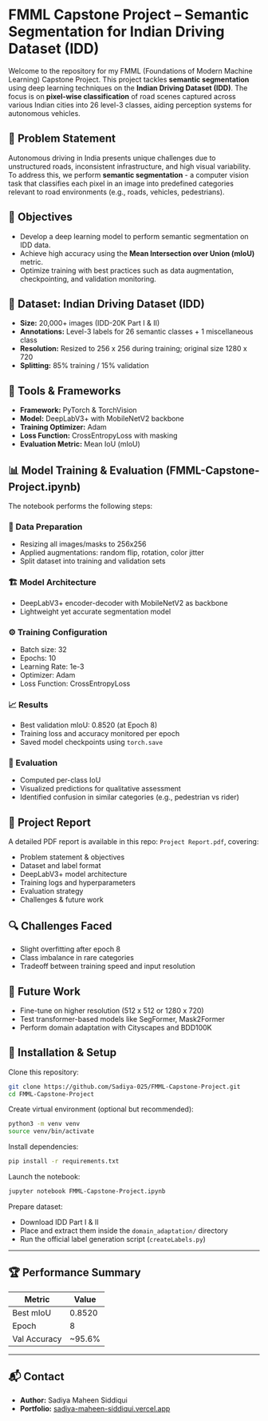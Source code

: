 # FMML Capstone Project – Semantic Segmentation for Indian Driving Dataset (IDD)

Welcome to the repository for my FMML (Foundations of Modern Machine Learning) Capstone Project. This project tackles **semantic segmentation** using deep learning techniques on the **Indian Driving Dataset (IDD)**. The focus is on **pixel-wise classification** of road scenes captured across various Indian cities into 26 level-3 classes, aiding perception systems for autonomous vehicles.

## 🚗 Problem Statement

Autonomous driving in India presents unique challenges due to unstructured roads, inconsistent infrastructure, and high visual variability. To address this, we perform **semantic segmentation** - a computer vision task that classifies each pixel in an image into predefined categories relevant to road environments (e.g., roads, vehicles, pedestrians).

## 🎯 Objectives

- Develop a deep learning model to perform semantic segmentation on IDD data.
- Achieve high accuracy using the **Mean Intersection over Union (mIoU)** metric.
- Optimize training with best practices such as data augmentation, checkpointing, and validation monitoring.

## 🧪 Dataset: Indian Driving Dataset (IDD)

- **Size:** 20,000+ images (IDD-20K Part I & II)
- **Annotations:** Level-3 labels for 26 semantic classes + 1 miscellaneous class
- **Resolution:** Resized to 256 x 256 during training; original size 1280 x 720
- **Splitting:** 85% training / 15% validation

## 🧰 Tools & Frameworks

- **Framework:** PyTorch & TorchVision
- **Model:** DeepLabV3+ with MobileNetV2 backbone
- **Training Optimizer:** Adam
- **Loss Function:** CrossEntropyLoss with masking
- **Evaluation Metric:** Mean IoU (mIoU)

## 📊 Model Training & Evaluation (FMML-Capstone-Project.ipynb)

The notebook performs the following steps:

### 🔄 Data Preparation

- Resizing all images/masks to 256x256
- Applied augmentations: random flip, rotation, color jitter
- Split dataset into training and validation sets

### 🏗️ Model Architecture

- DeepLabV3+ encoder-decoder with MobileNetV2 as backbone
- Lightweight yet accurate segmentation model

### ⚙️ Training Configuration

- Batch size: 32
- Epochs: 10
- Learning Rate: 1e-3
- Optimizer: Adam
- Loss Function: CrossEntropyLoss

### 📈 Results

- Best validation mIoU: 0.8520 (at Epoch 8)
- Training loss and accuracy monitored per epoch
- Saved model checkpoints using `torch.save`

### 🧪 Evaluation

- Computed per-class IoU
- Visualized predictions for qualitative assessment
- Identified confusion in similar categories (e.g., pedestrian vs rider)

## 📄 Project Report

A detailed PDF report is available in this repo: `Project Report.pdf`, covering:

- Problem statement & objectives
- Dataset and label format
- DeepLabV3+ model architecture
- Training logs and hyperparameters
- Evaluation strategy
- Challenges & future work

## 🔍 Challenges Faced

- Slight overfitting after epoch 8
- Class imbalance in rare categories
- Tradeoff between training speed and input resolution

## 🔮 Future Work

- Fine-tune on higher resolution (512 x 512 or 1280 x 720)
- Test transformer-based models like SegFormer, Mask2Former
- Perform domain adaptation with Cityscapes and BDD100K

## 🧪 Installation & Setup

Clone this repository:

```bash
git clone https://github.com/Sadiya-025/FMML-Capstone-Project.git
cd FMML-Capstone-Project
```

Create virtual environment (optional but recommended):

```bash
python3 -m venv venv
source venv/bin/activate
```

Install dependencies:

```bash
pip install -r requirements.txt
```

Launch the notebook:

```bash
jupyter notebook FMML-Capstone-Project.ipynb
```

Prepare dataset:

- Download IDD Part I & II
- Place and extract them inside the `domain_adaptation/` directory
- Run the official label generation script (`createLabels.py`)

---

## 🏆 Performance Summary

| Metric       | Value  |
| ------------ | ------ |
| Best mIoU    | 0.8520 |
| Epoch        | 8      |
| Val Accuracy | ~95.6% |

---

## 📬 Contact

- **Author:** Sadiya Maheen Siddiqui
- **Portfolio:** [sadiya-maheen-siddiqui.vercel.app](https://sadiya-maheen-siddiqui.vercel.app)
